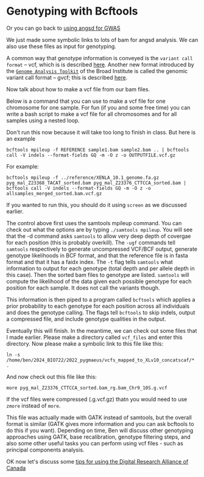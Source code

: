 # Genotyping with Bcftools

Or you can go back to [using angsd for GWAS](4_Using_angsd_for_GWAS.md)

We just made some symbolic links to lots of bam for angsd analysis. We can also use these files as input for genotyping.

A common way that genotype information is conveyed is the `variant call format` – vcf, which is is described [here](https://en.wikipedia.org/wiki/Variant_Call_Format). Another new format introduced by the [`Genome Analysis Toolkit`](https://en.wikipedia.org/wiki/Variant_Call_Format) of the Broad Institute is called the genomic variant call format – gvcf; this is described [here](https://gatk.broadinstitute.org/hc/en-us/articles/360035531812-GVCF-Genomic-Variant-Call-Format).

Now talk about how to make a vcf file from our bam files. 

Below is a command that you can use to make a vcf file for one chromosome for one sample. For fun (if you and some free time) you can write a bash script to make a vcf file for all chromosomes and for all samples using a nested loop.

Don't run this now because it will take too long to finish in class.  But here is an example
```
bcftools mpileup -f REFERENCE sample1.bam sample2.bam .. | bcftools call -V indels --format-fields GQ -m -O z -o OUTPUTFILE.vcf.gz
```
For example:
```
bcftools mpileup -f ../reference/XENLA_10.1_genome.fa.gz pyg_mal_Z23368_TACAT_sorted.bam pyg_mal_Z23376_CTTCCA_sorted.bam | bcftools call -V indels --format-fields GQ -m -O z -o allsamples_merged_sorted.bam.vcf.gz
```

If you wanted to run this, you should do it using `screen` as we discussed earlier.

The control above first uses the samtools mpileup command. You can check out what the options are by typing `./samtools mpileup`.  You will see that the -d command asks `samtools` to allow very deep depth of covergae for each position (this is probably overkill). The `-ugf` commands tell `samtools` respectively to generate uncompressed VCF/BCF output, generate genotype likelihoods in BCF format, and that the reference file is in fasta format and that it has a faidx index. The `-t` flag tells `samtools` what information to output for each genotype (total depth and per allele depth in this case). Then the sorted bam files to genotype are listed. `samtools` will compute the likelihood of the data given each possible genotype for each position for each sample.  It does not call the variants though. 

This information is then piped to a program called `bcftools` which applies a prior probability to each genotype for each position across all individuals and does the genotype calling. The flags tell `bcftools` to skip indels, output a compressed file, and include genotype qualities in the output. 

Eventually this will finish. In the meantime, we can check out some files that I made earlier. Please make a directory called `vcf_files` and enter this directory. Now please make a symbolic link to this file like this:

```
ln -s /home/ben/2024_BIO722/2022_pygmaeus/vcfs_mapped_to_XLv10_concatscaf/* .
```

And now check out this file like this:

```
more pyg_mal_Z23376_CTTCCA_sorted.bam_rg.bam_Chr9_10S.g.vcf

```

If the vcf files were compressed (.g.vcf.gz) thatn you would need to use `zmore` instead of `more`.

This file was actually made with GATK instead of samtools, but the overall format is similar (GATK gives more information and you can ask bcftools to do this if you want). Depending on time, Ben will discuss other genotyping approaches using GATK, base recalibration, genotype filtering steps, and also some other useful tasks you can perform using vcf files - such as principal components analysis.

OK now let's discuss some [tips for using the Digital Research Alliance of Canada](https://github.com/evansbenj/2024_BIO722/blob/master/6_tips_for_using_the_digital_research_alliance_of_canada.md)
